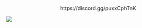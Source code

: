<p align=center>https://discord.gg/puxxCphTnK</p>
<img src='Roblox/UI-Libraries/Visual UI Library/Images/UILibraryThread.png'>

